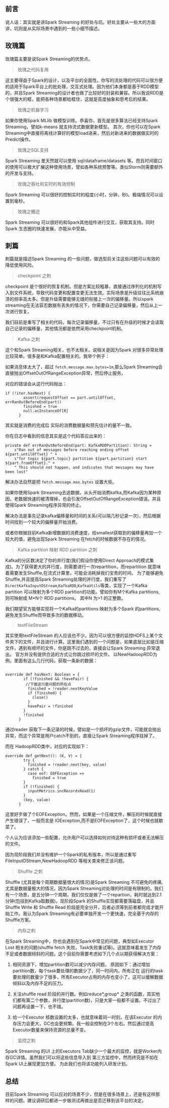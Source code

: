## 前言

说人话：其实就是讲Spark Streaming 的好处与坑。好处主要从一些大的方面讲，坑则是从实际场景中遇到的一些小细节描述。

## 玫瑰篇

玫瑰篇主要是说Spark Streaming的优势点。

> 玫瑰之代码复用

这主要得益于Spark的设计，以及平台的全面性。你写的流处理的代码可以很方便的适用于Spark平台上的批处理，交互式处理。因为他们本身都是基于RDD模型的，并且Spark Streaming的设计者也做了比较好的封装和兼容。所以我说RDD是个很强大的框，能把各种场景都给框住，这就是高度抽象和思考后的结果。

> 玫瑰之机器学习

如果你使用Spark MLlib 做模型训练。恭喜你，首先是很多算法已经支持Spark Streaming，譬如k-means 就支持流式数据更新模型。 其次，你也可以在Spark Streaming中直接将离线计算好的模型load进来，然后对新进来的数据做实时的Predict操作。

> 玫瑰之SQL支持

Spark Streaming 里天然就可以使用 sql/dataframe/datasets 等。而且时间窗口的使用可以极大扩展这种使用场景，譬如各种系统预警等。类似Storm则需要额外的开发与支持。

> 玫瑰之吞吐和实时的有效控制

Spark Streaming 可以很好的控制实时的程度(小时，分钟，秒)。极端情况可以设置到毫秒。

> 玫瑰之概述

Spark Streaming 可以很好的和Spark其他组件进行交互，获取其支持。同时Spark 生态圈的快速发展，亦能从中受益。

## 刺篇

刺篇就是描述Spark Streaming 的一些问题，做选型前关注这些问题可以有效的降低使用风险。

> checkpoint 之刺

checkpoint 是个很好的恢复机制。但是方案比较粗暴，直接通过序列化的机制写入到文件系统，导致代码变更和配置变更无法生效。实际场景是升级往往比系统崩溃的频率高太多。但是升级需要能够无缝的衔接上一次的偏移量。所以spark streaming在无法容忍数据有丢失的情况下，你需要自己记录偏移量，然后从上一次进行恢复。

我们目前是重写了相关的代码，每次记录偏移量，不过只有在升级的时候才会读取自己记录的偏移量，其他情况都是依然采用checkpoint机制。

> Kafka 之刺

这个和Spark Streaming相关，也不太相关。说相关是因为Spark 对很多异常处理比较简单。很多是和Kafka配置相关的。我举个例子：

如果消息体太大了，超过 `fetch.message.max.bytes=1m`,那么Spark Streaming会直接抛出OffsetOutOfRangeException异常，然后停止服务。

对应的错误会从这行代码抛出：

```
if (!iter.hasNext) {
        assert(requestOffset == part.untilOffset, errRanOutBeforeEnd(part))
        finished = true
        null.asInstanceOf[R]
      }
```

其实就是消费的完成后 实际的消费数据量和预先估计的量不一致。

你在日志中看到的信息其实是这个代码答应出来的：

```
private def errRanOutBeforeEnd(part: KafkaRDDPartition): String =
    s"Ran out of messages before reaching ending offset ${part.untilOffset} " +
    s"for topic ${part.topic} partition ${part.partition} start ${part.fromOffset}." +
    " This should not happen, and indicates that messages may have been lost"
```

解决办法自然是把 `fetch.message.max.bytes` 设置大些。

如果你使用Spark Streaming去追数据，从头开始消费kafka,而Kafka因为某种原因，老数据快速的被清理掉，也会引发OffsetOutOfRangeException错误。并且使得Spark Streaming程序异常的终止。

解决办法是事先记录kafka偏移量和时间的关系(可以隔几秒记录一次)，然后根据时间找到一个较大的偏移量开始消费。

或者你根据目前Kafka新增数据的消费速度，给smallest获取到的偏移量再加一个较大的值，避免出现Spark Streaming 在fetch的时候数据不存在的情况。




> Kafka partition 映射 RDD partition 之刺

Kafka的分区数决定了你的并行度(我们假设你使用Direct Approach的模式集成)。为了获得更大的并行度，则需要进行一次repartition，而repartition 就意味着需要发生Shuffle,在流式计算里，可能会消耗掉我们宝贵的时间。 为了能够避免Shuffle,并且提高Spark Streaming处理的并行度，我们重写了 `DirectKafkaInputDStream`,`KafkaRDD`,`KafkaUtils`等类，实现了一个Kafka partition 可以映射为多个RDD partition的功能。譬如你有M个Kafka partitions,则可映射成  M*N个 RDD partitions。 其中N 为>1 的正整数。

我们期望官方能够实现将一个Kafka的partitions 映射为多个Spark 的partitions,避免发生Shuffle而导致多次的数据移动。

> textFileStream

其实使用textFileStream 的人应该也不少。因为可以很方便的监控HDFS上某个文件夹下的文件，并且进行计算。这里我们遇到的一个问题是，如果底层比如是压缩文件，遇到有顺坏的文件，你是跳不过去的，直接会让Spark Streaming 异常退出。 官方并没有提供合适的方式让你跳过损坏的文件。
以NewHadoopRDD为例，里面有这么几行代码，获取一条新的数据：

```

override def hasNext: Boolean = {
        if (!finished && !havePair) {
         //下面这行是问题的所在点
          finished = !reader.nextKeyValue 
          if (finished) {          
            close()
          }
          havePair = !finished
        }
        !finished
      }

```

通过reader 获取下一条记录的时候，譬如是一个损坏的gzip文件，可能就会抛出异常，而这个异常是用户catch不到的，直接让Spark Streaming程序挂掉了。

而在 HadoopRDD类中，对应的实现如下：

```
override def getNext(): (K, V) = {
        try {
          finished = !reader.next(key, value)
        } catch {
          case eof: EOFException =>
            finished = true
        }
        if (!finished) {
          inputMetrics.incRecordsRead(1)
        }
        (key, value)
      }
```

这里好歹做了个EOFException。然而，如果是一个压缩文件，解压的时候就直接产生错误了，一般而言是 IOException,而不是EOFException了，这个时候也就歇菜了。

个人认为应该添加一些配置，允许用户可以选择如何对待这种有损坏或者无法解压的文件。

因为现阶段我们并没有维护一个Spark的私有版本，所以是通过重写FileInputDStream,NewHadoopRDD 等相关类来修正该问题。


> Shuffle 之刺

Shuffle (尤其是每个周期数据量很大的情况)是Spark Streaming 不可避免的疼痛,尤其是数据量极大的情况，因为Spark Streaming对处理的时间是有限制的。我们有一个场景，是五分钟一个周期，我们仅仅是做了一个repartion，耗时就达到2.1分钟(包括到Kafka取数据)。现阶段Spark 的Shuffle实现都需要落磁盘，并且Shuffle Write 和 Shuffle Read 阶段是完全分开，后者必须等到前者都完成才能开始工作。我认为Spark Streaming有必要单独开发一个更快速，完全基于内存的Shuffle方案。

> 内存之刺

在Spark Streaming中，你也会遇到在Spark中常见的问题，典型如Executor Lost 相关的问题(shuffle fetch 失败，Task失败重试等)。这就意味着发生了内存不足或者数据倾斜的问题。这个目前你需要考虑如下几个点以期获得解决方案：

1. 相同资源下，增加partition数可以减少内存问题。  原因如下：通过增加partition数，每个task要处理的数据少了，同一时间内，所有正在
运行的task要处理的数量少了很多，所有Executor占用的内存也变小了。这可以缓解数据倾斜以及内存不足的压力。

2. 关注shuffle read 阶段的并行数。例如reduce*,group* 之类的函数，其实他们都有第二个参数，并行度(partition数)，只是大家一般都不设置。不过出了问题再设置一下，也不错。

3. 给一个Executor 核数设置的太多，也就意味着同一时刻，在该Executor 的内存压力会更大，GC也会更频繁。我一般会控制在3个左右。然后通过提高Executor数量来保持资源的总量不变。

> 监控之刺

Spark Streaming 的UI 上的Executors Tab缺少一个最大的监控，就是Worker内存GC详情。虽然我们可以将这些信息导入到 第三方监控中，然而终究是不如在 Spark UI上展现更加方便。 为此我们也将该功能列入研发计划。

## 总结

目前Spark Streaming 可以应对的场景不少，但是在很多场景上，还是有这样那样的问题。建议调研后都进一步做测试再做出是否迁移到该平台的决定。
